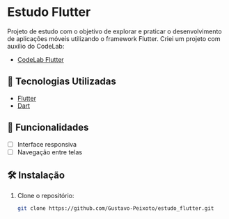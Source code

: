 # Estudo Flutter

Projeto de estudo com o objetivo de explorar e praticar o desenvolvimento de aplicações móveis utilizando o framework Flutter.
Criei um projeto com auxilio do CodeLab:
- [CodeLab Flutter](https://docs.flutter.dev/get-started/codelab)

## 🚀 Tecnologias Utilizadas

- [Flutter](https://flutter.dev/)
- [Dart](https://dart.dev/)

## 📱 Funcionalidades

- [ ] Interface responsiva
- [ ] Navegação entre telas

## 🛠️ Instalação

1. Clone o repositório:
   ```bash
   git clone https://github.com/Gustavo-Peixoto/estudo_flutter.git

